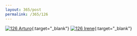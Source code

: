 ```yaml
---
layout: 365/post
permalink: /365/126
---
```


[![126 Arturo](https://c2.staticflickr.com/2/1587/24447615485_6221894ece_c.jpg)](https://www.flickr.com/photos/131440297@N08/24447615485/){:target="_blank"}
[![126 Irene](https://c2.staticflickr.com/2/1717/24150307260_76b54aa75a_c.jpg)](https://www.flickr.com/photos/25124902@N04/24150307260/){:target="_blank"}


>

>
